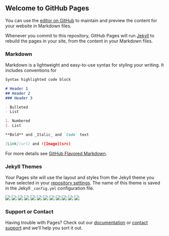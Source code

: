 ## Welcome to GitHub Pages

You can use the [editor on GitHub](https://github.com/SunnyMayweather/Materials2/edit/master/index.md) to maintain and preview the content for your website in Markdown files.

Whenever you commit to this repository, GitHub Pages will run [Jekyll](https://jekyllrb.com/) to rebuild the pages in your site, from the content in your Markdown files.

### Markdown

Markdown is a lightweight and easy-to-use syntax for styling your writing. It includes conventions for

```markdown
Syntax highlighted code block

# Header 1
## Header 2
### Header 3

- Bulleted
- List

1. Numbered
2. List

**Bold** and _Italic_ and `Code` text

[Link](url) and ![Image](src)
```

For more details see [GitHub Flavored Markdown](https://guides.github.com/features/mastering-markdown/).

### Jekyll Themes

Your Pages site will use the layout and styles from the Jekyll theme you have selected in your [repository settings](https://github.com/SunnyMayweather/Materials2/settings). The name of this theme is saved in the Jekyll `_config.yml` configuration file.

<img src="https://github.com/SunnyMayweather/trials.github.io/blob/master/trials/black_1.png"/>
<img src="https://github.com/SunnyMayweather/Dice/blob/master/black_2.png"/>
<img src="https://github.com/SunnyMayweather/Dice/blob/master/black_3.png"/>
<img src="https://github.com/SunnyMayweather/Dice/blob/master/black_4.png"/>
<img src="https://github.com/SunnyMayweather/Dice/blob/master/black_5.png"/>
<img src="https://github.com/SunnyMayweather/Dice/blob/master/black_6.png"/>

<img src="https://github.com/SunnyMayweather/Dice/blob/master/red_1.png"/>
<img src="https://github.com/SunnyMayweather/Dice/blob/master/red_2.png"/>
<img src="https://github.com/SunnyMayweather/Dice/blob/master/red_3.png"/>
<img src="https://github.com/SunnyMayweather/Dice/blob/master/red_4.png"/>
<img src="https://github.com/SunnyMayweather/Dice/blob/master/red_5.png"/>
<img src="https://github.com/SunnyMayweather/Dice/blob/master/red_6.png"/>


### Support or Contact

Having trouble with Pages? Check out our [documentation](https://help.github.com/categories/github-pages-basics/) or [contact support](https://github.com/contact) and we’ll help you sort it out.
